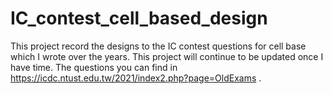 # IC_contest_cell_based_design
This project record the designs to the IC contest questions for cell base which I wrote over the years.
This project will continue to be updated once I have time.
The questions you can find in https://icdc.ntust.edu.tw/2021/index2.php?page=OldExams .
